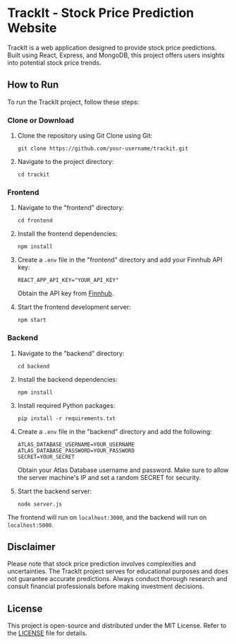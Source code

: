 # TrackIt - Stock Price Prediction Website

TrackIt is a web application designed to provide stock price predictions. Built using React, Express, and MongoDB, this project offers users insights into potential stock price trends.

## How to Run

To run the TrackIt project, follow these steps:

### Clone or Download

1. Clone the repository using Git 
   Clone using Git:
   ```
   git clone https://github.com/your-username/trackit.git
   ```

2. Navigate to the project directory:
   ```
   cd trackit
   ```

### Frontend

1. Navigate to the "frontend" directory:
   ```
   cd frontend
   ```

2. Install the frontend dependencies:
   ```
   npm install
   ```

3. Create a `.env` file in the "frontend" directory and add your Finnhub API key:
   ```
   REACT_APP_API_KEY="YOUR_API_KEY"
   ```

   Obtain the API key from [Finnhub](https://finnhub.io/).

4. Start the frontend development server:
   ```
   npm start
   ```

### Backend

1. Navigate to the "backend" directory:
   ```
   cd backend
   ```

2. Install the backend dependencies:
   ```
   npm install
   ```

3. Install required Python packages:
   ```
   pip install -r requirements.txt
   ```

4. Create a `.env` file in the "backend" directory and add the following:
   ```
   ATLAS_DATABASE_USERNAME=YOUR_USERNAME
   ATLAS_DATABASE_PASSWORD=YOUR_PASSWORD
   SECRET=YOUR_SECRET
   ```

   Obtain your Atlas Database username and password. Make sure to allow the server machine's IP and set a random SECRET for security.

5. Start the backend server:
   ```
   node server.js
   ```

The frontend will run on `localhost:3000`, and the backend will run on `localhost:5000`.

## Disclaimer

Please note that stock price prediction involves complexities and uncertainties. The TrackIt project serves for educational purposes and does not guarantee accurate predictions. Always conduct thorough research and consult financial professionals before making investment decisions.

## License

This project is open-source and distributed under the MIT License. Refer to the [LICENSE](LICENSE) file for details.

